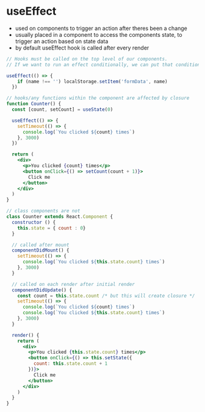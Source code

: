 # useEffect

* used on components to trigger an action after theres been a change
* usually placed in a component to access the components state, to trigger an action based on state data
* by default useEffect hook is called after every render

```jsx
// Hooks must be called on the top level of our components.
// If we want to run an effect conditionally, we can put that condition inside our Hook:

useEffect(() => {
    if (name !== '') localStorage.setItem('formData', name)
  })
```

```jsx
// hooks/any functions within the component are affected by closure
function Counter() {
  const [count, setCount] = useState(0)

  useEffect(() => {
    setTimeout(() => {
      console.log(`You clicked ${count} times`)
    }, 3000)
  })

  return (
    <div>
      <p>You clicked {count} times</p>
      <button onClick={() => setCount(count + 1)}>
        Click me
      </button>
    </div>
  )
}

// class components are not
class Counter extends React.Component {
  constructor () {
    this.state = { count : 0}
  }

  // called after mount
  componentDidMount() {
    setTimeout(() => {
      console.log(`You clicked ${this.state.count} times`)
    }, 3000)
  }

  // called on each render after initial render
  componentDidUpdate() {
    const count = this.state.count /* but this will create closure */
    setTimeout(() => {
      console.log(`You clicked ${count} times`)
      console.log(`You clicked ${this.state.count} times`)
    }, 3000)
  }

  render() {
    return (
      <div>
        <p>You clicked {this.state.count} times</p>
        <button onClick={() => this.setState({
          count: this.state.count + 1
        })}>
          Click me
        </button>
      </div>
    )
  }
}
```
